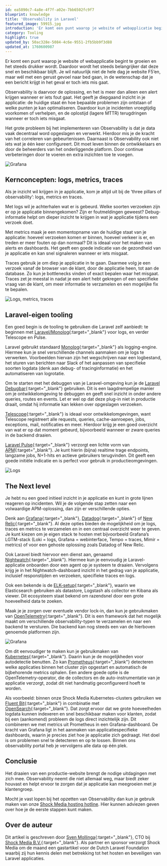 ```yaml
---
id: ea5890c7-4a8e-4f7f-a02e-7bb6502fc9f7
blueprint: knowledge
title: 'Observability in Laravel'
featured_image: 59915.jpg
introduction: 'Er komt een punt waarop je website of webapplicatie begint te groeien en het steeds drukker wordt. Daardoor wordt het steeds belangrijker dat deze snel en beschikbaar blijft. Je wil natuurlijk niet de hele dag je website F5’en, maar wél met een gerust gevoel naar bed gaan, in de wetenschap dat je een bericht krijgt in het geval er toch iets mis gaat. Observability is daarvoor de oplossing, en het is meer dan alleen een alert krijgen wanneer er iets fout gaat.'
category: Tooling
highlight: true
updated_by: 50ac328e-5084-4c6e-9551-2fb5bb9f3d88
updated_at: 1760600987
---
```

Er komt een punt waarop je website of webapplicatie begint te groeien en het steeds drukker wordt. Daardoor wordt het steeds belangrijker dat deze snel en beschikbaar blijft. Je wil natuurlijk niet de hele dag je website F5’en, maar wél met een gerust gevoel naar bed gaan, in de wetenschap dat je een bericht krijgt in het geval er toch iets mis gaat.

Observability is daarvoor de oplossing, en het is meer dan alleen een alert krijgen wanneer er iets fout gaat. Het geeft je diepgaand inzicht in je applicatie: de huidige staat én hoe bepaalde problemen zijn ontstaan of welke punten je kan optimaliseren. Daardoor kun je incidenten vroegtijdig voorkomen of verhelpen, en de oplostijd (lagere MTTR) terugdringen wanneer er toch iets misgaat.

Het grote probleem bij het implementeren van Observability is dat je data vaak decentraal word opgeslagen en verwerkt. Hierdoor mis je de kracht van het correleren van gebeurtenissen. Daarnaast is Observability ook niet iets wat je één keer configureert. Dit moet leven binnen de ontwikkelaars en door de beheerders van het onderliggende platform. Door continue verbeteringen door te voeren en extra inzichten toe te voegen.

![Grafana](https://dutchlaravelfoundation.nl/assets/uploads/knowledge/laravel-outline-v2.jpg)
<br>


## Kernconcepten: logs, metrics, traces
Als je inzicht wil krijgen in je applicatie, kom je altijd uit bij de ‘three pillars of observability’: logs, metrics en traces.

Met logs wil je achterhalen wat er is gebeurd. Welke soorten verzoeken zijn er op je applicatie binnengekomen? Zijn er foutmeldingen geweest? Debug-informatie helpt om dieper inzicht te krijgen in wat je applicatie tijdens een verzoek doet.

Met metrics maak je een momentopname van de huidige staat van je applicatie: hoeveel verzoeken komen er binnen, hoeveel verkeer is er, en treden er meer fouten op dan normaal? Dit is ideaal voor het maken van alerts en dashboards. Het geeft een goede indicatie van de gezondheid van je applicatie en kan snel signaleren wanneer er iets misgaat.

Traces gebruik je om diep je applicatie in te gaan. Daarmee volg je een verzoek vanaf de browser van de klant, door de applicatie heen, tot aan de database. Zo kun je bottlenecks vinden of exact bepalen waar het misgaat. Traces zet je meestal in nadat je een alert hebt gekregen of een specifieke vraag van de klant, om meer informatie te verzamelen en een mogelijke fix te bepalen.

![Logs, metrics, traces](https://dutchlaravelfoundation.nl/assets/uploads/knowledge/logs-metrics-traces-diagram.png)
<br>


## Laravel-eigen tooling
Een goed begin is de tooling te gebruiken die Laravel zelf aanbiedt: te beginnen met [Laravel/Monolog](https://laravel.com/docs/12.x/logging){:target="_blank"} voor logs, en verder Telescope en Pulse.

Laravel gebruikt standaard [Monolog](https://github.com/Seldaek/monolog){:target="_blank"} als logging-engine. Hiermee kun je snel verschillende channels aanmaken om je logs te verwerken. Voorbeelden hiervan zijn het wegschrijven naar een logbestand, het sturen van berichten naar Slack of het aanpassen van specifieke soorten logdata (denk aan debug- of tracinginformatie) en het automatiseren van logrotatie.

Om te starten met het debuggen van je Laravel-omgeving kun je de [Laravel Debugbar](https://github.com/barryvdh/laravel-debugbar){:target="_blank"} gebruiken. Dit is een laagdrempelige manier om je ontwikkelomgeving te debuggen en geeft snel inzicht in onder andere queries, routes en events. Let er wel op dat deze plug-in niet in productie draait, omdat hij informatie kan lekken over opgeslagen verzoeken.

[Telescope](https://laravel.com/docs/12.x/telescope){:target="_blank"} is ideaal voor ontwikkelomgevingen, want Telescope registreert alle requests, queries, cache-aanroepen, jobs, exceptions, mail, notificaties en meer. Hierdoor krijg je een goed overzicht van wat er op dat moment gebeurd, bijvoorbeeld wanneer er zware queries in de backend draaien.

[Laravel Pulse](https://pulse.laravel.com/){:target="_blank"} verzorgt een lichte vorm van [APM](https://en.wikipedia.org/wiki/Application_performance_management){:target="_blank"}. Je kunt hierin (bijna) realtime trage endpoints, langzame jobs, N+1-hits en actieve gebruikers terugvinden. Dit geeft een goede initiële indicatie en is perfect voor gebruik in productieomgevingen.

![Logs](https://dutchlaravelfoundation.nl/assets/uploads/knowledge/logs.png)
<br>

## The Next level
Je hebt nu een goed initieel inzicht in je applicatie en kunt in grote lijnen reageren op incidenten. Wil je de volgende stap zetten naar een volwaardige APM-oplossing, dan zijn er verschillende opties.

Denk aan [Grafana](https://grafana.com/){:target="_blank"}, [Datadog](https://www.datadoghq.com/){:target="_blank"} of [New Relic](https://newrelic.com){:target="_blank"}. Al deze opties bieden de mogelijkheid om je logs, traces en metrics te verzamelen en in een centraal overzicht weer te geven. Je kunt kiezen om je eigen stack te hosten met bijvoorbeeld Grafana’s LGTM-stack (Loki = logs, Grafana = webinterface, Tempo = traces, Mimir = metrics) of voor een gehoste oplossing zoals Datadog of New Relic.

Ook Laravel biedt hiervoor een dienst aan, genaamd [Nightwatch](https://nightwatch.laravel.com/){:target="_blank"}. Hiermee kun je eenvoudig je Laravel-applicatie onboarden door een agent op je systeem te draaien. Vervolgens krijg je in het Nightwatch-dashboard inzicht in het gedrag van je applicatie, inclusief responstijden en verzoeken, specifieke traces en logs.

Ook een bekende is de [ELK-setup](https://www.elastic.co/elastic-stack){:target="_blank"}, waarin we Elasticsearch gebruiken als datastore, Logstash als collector en Kibana als viewer. Dit ecosysteem staat bekend om razendsnel door een grote hoeveelheid data te zoeken.

Maak je je zorgen over eventuele vendor lock-in, dan kun je gebruikmaken van [OpenTelemetry](https://opentelemetry.io/){:target="_blank"}. Dit is een framework dat het mogelijk maakt om verschillende observability-typen te verzamelen en naar een backend te versturen. Die backend kan nog steeds een van de hierboven genoemde platformen zijn.

![Grafana](https://dutchlaravelfoundation.nl/assets/uploads/knowledge/grafana.png)

Om dit eenvoudiger te maken kun je gebruikmaken van [Kubernetes](https://kubernetes.io/){:target="_blank"}. Daarin kun je de mogelijkheden voor autodetectie benutten. Zo kan [Prometheus](https://prometheus.io/){:target="_blank"} detecteren welke applicaties binnen het cluster zijn opgestart en automatisch de bijbehorende metrics ophalen. Een andere goede optie is de OpenTelemetry-operator, die de collectors en de auto-instrumentatie van je applicatie verzorgt, zodat dit niet handmatig geconfigureerd hoeft te worden.

Als voorbeeld: binnen onze Shock Media Kubernetes-clusters gebruiken we [Fluent Bit](https://fluentbit.io/){:target="_blank"} in combinatie met [OpenSearch](https://opensearch.org/){:target="_blank"}. Dat zorgt ervoor dat we grote hoeveelheden logdata kunnen indexeren en snel beschikbaar maken voor klanten, zodat bij een (aankomend) probleem de logs direct inzichtelijk zijn. Dit combineren we met metrics uit Prometheus in een Grafana-dashboard. De kracht van Grafana ligt in het aanmaken van applicatiespecifieke dashboards, waarin je precies ziet hoe je applicatie zich gedraagt. 
Het doel is om problemen snel te detecteren en op te lossen. Binnen ons observability portal heb je vervolgens alle data op één plek.
<br>

## Conclusie
Het draaien van een productie-website brengt de nodige uitdagingen met zich mee. Observability neemt die niet allemaal weg, maar biedt zeker houvast en helpt ervoor te zorgen dat je applicatie kan meegroeien met je klantengroep.

Mocht je vast lopen bij het opzetten van Observability dan kun je gebruik maken van onze [Shock Media hosting hotline](https://dutchlaravelfoundation.nl/nieuws/hosting-hotline-geopend). Hier kunnen adviezen geven over hoe je de eerste stappen kunt maken.
<br/>

## Over de auteur
Dit artikel is geschreven door [Sven Mollinga](https://www.linkedin.com/in/svenmollinga/){:target="_blank"}, CTO bij [Shock Media B.V.](https://www.shockmedia.nl/){:target="_blank"}. Als partner en sponsor verzorgt Shock Media om de maand een gastartikel voor de Dutch Laravel Foundation waarbij zij hun kennis delen met betrekking tot het hosten en beveiligen van Laravel applicaties.